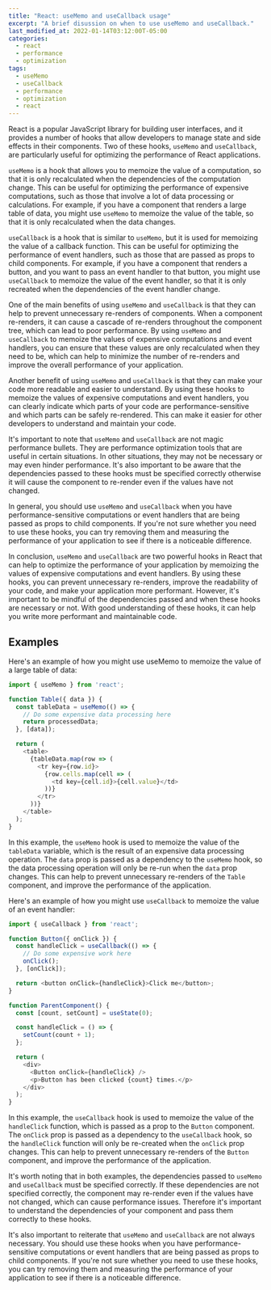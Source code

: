 ```yaml
---
title: "React: useMemo and useCallback usage"
excerpt: "A brief disussion on when to use useMemo and useCallback."
last_modified_at: 2022-01-14T03:12:00T-05:00
categories:
  - react
  - performance
  - optimization
tags: 
  - useMemo
  - useCallback
  - performance
  - optimization
  - react
---
```


React is a popular JavaScript library for building user interfaces, and it provides a number of hooks that allow developers to manage state and side effects in their components. Two of these hooks, `useMemo` and `useCallback`, are particularly useful for optimizing the performance of React applications.

`useMemo` is a hook that allows you to memoize the value of a computation, so that it is only recalculated when the dependencies of the computation change. This can be useful for optimizing the performance of expensive computations, such as those that involve a lot of data processing or calculations. For example, if you have a component that renders a large table of data, you might use `useMemo` to memoize the value of the table, so that it is only recalculated when the data changes.

`useCallback` is a hook that is similar to `useMemo`, but it is used for memoizing the value of a callback function. This can be useful for optimizing the performance of event handlers, such as those that are passed as props to child components. For example, if you have a component that renders a button, and you want to pass an event handler to that button, you might use `useCallback` to memoize the value of the event handler, so that it is only recreated when the dependencies of the event handler change.

One of the main benefits of using `useMemo` and `useCallback` is that they can help to prevent unnecessary re-renders of components. When a component re-renders, it can cause a cascade of re-renders throughout the component tree, which can lead to poor performance. By using `useMemo` and `useCallback` to memoize the values of expensive computations and event handlers, you can ensure that these values are only recalculated when they need to be, which can help to minimize the number of re-renders and improve the overall performance of your application.

Another benefit of using `useMemo` and `useCallback` is that they can make your code more readable and easier to understand. By using these hooks to memoize the values of expensive computations and event handlers, you can clearly indicate which parts of your code are performance-sensitive and which parts can be safely re-rendered. This can make it easier for other developers to understand and maintain your code.

It's important to note that `useMemo` and `useCallback` are not magic performance bullets. They are performance optimization tools that are useful in certain situations. In other situations, they may not be necessary or may even hinder performance. It's also important to be aware that the dependencies passed to these hooks must be specified correctly otherwise it will cause the component to re-render even if the values have not changed.

In general, you should use `useMemo` and `useCallback` when you have performance-sensitive computations or event handlers that are being passed as props to child components. If you're not sure whether you need to use these hooks, you can try removing them and measuring the performance of your application to see if there is a noticeable difference.

In conclusion, `useMemo` and `useCallback` are two powerful hooks in React that can help to optimize the performance of your application by memoizing the values of expensive computations and event handlers. By using these hooks, you can prevent unnecessary re-renders, improve the readability of your code, and make your application more performant. However, it's important to be mindful of the dependencies passed and when these hooks are necessary or not. With good understanding of these hooks, it can help you write more performant and maintainable code.

## Examples

Here's an example of how you might use useMemo to memoize the value of a large table of data:
```javascript
import { useMemo } from 'react';

function Table({ data }) {
  const tableData = useMemo(() => {
    // Do some expensive data processing here
    return processedData;
  }, [data]);

  return (
    <table>
      {tableData.map(row => (
        <tr key={row.id}>
          {row.cells.map(cell => (
            <td key={cell.id}>{cell.value}</td>
          ))}
        </tr>
      ))}
    </table>
  );
}
```

In this example, the `useMemo` hook is used to memoize the value of the `tableData` variable, which is the result of an expensive data processing operation. The `data` prop is passed as a dependency to the `useMemo` hook, so the data processing operation will only be re-run when the `data` prop changes. This can help to prevent unnecessary re-renders of the `Table` component, and improve the performance of the application.

Here's an example of how you might use `useCallback` to memoize the value of an event handler:
```javascript
import { useCallback } from 'react';

function Button({ onClick }) {
  const handleClick = useCallback(() => {
    // Do some expensive work here
    onClick();
  }, [onClick]);

  return <button onClick={handleClick}>Click me</button>;
}

function ParentComponent() {
  const [count, setCount] = useState(0);

  const handleClick = () => {
    setCount(count + 1);
  };

  return (
    <div>
      <Button onClick={handleClick} />
      <p>Button has been clicked {count} times.</p>
    </div>
  );
}

```

In this example, the `useCallback` hook is used to memoize the value of the `handleClick` function, which is passed as a prop to the `Button` component. The `onClick` prop is passed as a dependency to the `useCallback` hook, so the `handleClick` function will only be re-created when the `onClick` prop changes. This can help to prevent unnecessary re-renders of the `Button` component, and improve the performance of the application.

It's worth noting that in both examples, the dependencies passed to `useMemo` and `useCallback` must be specified correctly. If these dependencies are not specified correctly, the component may re-render even if the values have not changed, which can cause performance issues. Therefore it's important to understand the dependencies of your component and pass them correctly to these hooks.

It's also important to reiterate that `useMemo` and `useCallback` are not always necessary. You should use these hooks when you have performance-sensitive computations or event handlers that are being passed as props to child components. If you're not sure whether you need to use these hooks, you can try removing them and measuring the performance of your application to see if there is a noticeable difference.